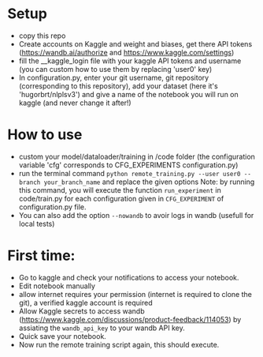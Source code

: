 # Setup

- copy this repo
- Create accounts on Kaggle and weight and biases, get there API tokens (https://wandb.ai/authorize and https://www.kaggle.com/settings)
- fill the __kaggle_login file with your kaggle API tokens and username (you can custom how to use them by replacing 'user0' key)
- In configuration.py, enter your git username, git repository (corresponding to this repository), add your dataset (here it's 'hugorbrt/nlplsv3') and give a name of the notebook you will run on kaggle (and never change it after!)

# How to use
- custom your model/dataloader/training in /code folder (the configuration variable 'cfg' corresponds to CFG_EXPERIMENTS configuration.py)
- run the terminal command `python remote_training.py --user user0 --branch your_branch_name` and replace the given options
Note: by running this command, you will execute the function `run_experiment` in code/train.py for each configuration given in `CFG_EXPERIMENT` of configuration.py file.
- You can also add the option `--nowandb` to avoir logs in wandb (usefull for local tests)

# First time: 

- Go to kaggle and check your notifications to access your notebook.
- Edit notebook manually
- allow internet requires your permission (internet is required to clone the git), a verified kaggle account is required
- Allow Kaggle secrets to access wandb (https://www.kaggle.com/discussions/product-feedback/114053) by assiating the `wandb_api_key` to your wandb API key.
- Quick save your notebook.
- Now run the remote training script again, this should execute.